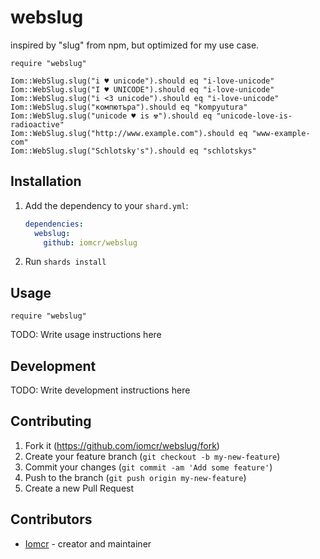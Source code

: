 # webslug

inspired by "slug" from npm, but optimized for my use case.
```
require "webslug"

Iom::WebSlug.slug("i ♥ unicode").should eq "i-love-unicode"
Iom::WebSlug.slug("I ♥ UNICODE").should eq "i-love-unicode"
Iom::WebSlug.slug("i <3 unicode").should eq "i-love-unicode"
Iom::WebSlug.slug("компютъра").should eq "kompyutura"
Iom::WebSlug.slug("unicode ♥ is ☢").should eq "unicode-love-is-radioactive"
Iom::WebSlug.slug("http://www.example.com").should eq "www-example-com"
Iom::WebSlug.slug("Schlotsky's").should eq "schlotskys"
```
## Installation

1. Add the dependency to your `shard.yml`:

   ```yaml
   dependencies:
     webslug:
       github: iomcr/webslug
   ```

2. Run `shards install`

## Usage

```crystal
require "webslug"
```

TODO: Write usage instructions here

## Development

TODO: Write development instructions here

## Contributing

1. Fork it (<https://github.com/iomcr/webslug/fork>)
2. Create your feature branch (`git checkout -b my-new-feature`)
3. Commit your changes (`git commit -am 'Add some feature'`)
4. Push to the branch (`git push origin my-new-feature`)
5. Create a new Pull Request

## Contributors

- [Iomcr](https://github.com/iomcr) - creator and maintainer
